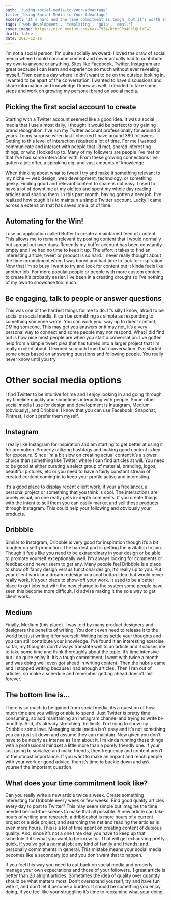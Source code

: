 ```yaml
---
path: '/using-social-media-to-your-advantage'
title: 'Using Social Media to Your Advantage'
excerpt: 'It’s hard and the time commitment is tough, but it’s worth it and quite a lot of fun'
tags: ['web development', 'templating', 'gulp', 'email']
cover_image: https://miro.medium.com/max/7934/0*ntBPy4OclQHIWEwI
draft: false
date: 2017-12-18
---
```


I’m not a social person, I’m quite socially awkward. I loved the draw of social media where I could consume content and never actually had to contribute my own to anyone or anything. Sites like Facebook, Twitter, Instagram are great because I can learn and experience so much without ever revealing myself. Then came a day where I didn’t want to be on the outside looking in, I wanted to be apart of the conversation. I wanted to have discussions and share information and knowledge I knew as well. I decided to take some steps and work on growing my personal brand on social media.

## Picking the first social account to create

Starting with a Twitter account seemed like a good idea. It was a social media that I use almost daily, I thought it would be perfect to try gaining brand recognition. I’ve run my Twitter account professionally for around 3 years. To my surprise when last I checked I have around 380 followers. Getting to this level of interaction required a lot of time. For me I wanted communicate and interact with people that I’d met, shared interesting things, or who I looked up to. Many of my followers are people I’ve met or that I’ve had some interaction with. From these growing connections I’ve gotten a job offer, a speaking gig, and vast amounts of knowledge.

When thinking about what to tweet I try and make it something relevant to my niche — web design, web development, technology, or something geeky. Finding good and relevant content to share is not easy. I used to have a lot of downtime at my old job and spent my whole day reading articles and sharing them. In this past month, having gotten a new job, I’ve realized how tough it is to maintain a simple Twitter account. Lucky I came across a extension that has saved me a lot of time.

## Automating for the Win!

I use an application called Buffer to create a maintained feed of content. This allows me to remain relevant by posting content that I would normally but spread out over days. Recently my buffer account has been constantly empty and I’ve had no time to keep it up. The effort it takes to find an interesting article, tweet or product is so hard. I never really thought about the time commitment when I was bored and had time to look for inspiration. Now that I’m so busy I want to try and look for content but it kinda feels like another job. For more popular people or people with more custom content to create it’s probably easier. I’ve been in a creating drought so I’ve nothing of my own to showcase too much.

## Be engaging, talk to people or answer questions

This was one of the hardest things for me to do. It’s silly I know, afraid to be social on social media. It can be something as simple as responding to something someone wrote. You can work your way up to direct contact, DMing someone. This may get you answers or it may not, it’s a very personal way to connect and some people may not respond. What I did find out is how nice most people are when you start a conversation. I’ve gotten help from a simple tweet plea that has turned into a larger project that I’m really excited about. I learned so much from that conversation. I’ve started some chats based on answering questions and following people. You really never know until you try.

# Other social media options

I find Twitter to be intuitive for me and I enjoy looking in and going through my timeline quickly and sometimes interacting with people. Some other social media I use for design and development is Instagram, Medium (obviously), and Dribbble. I know that you can use Facebook, Snapchat, Pintrest, I don’t prefer them myself.

## Instagram

I really like Instagram for inspiration and am starting to get better at using it for promotion. Properly utilizing hashtags and making good content is key for exposure. Since I’m a bit slow on creating actual content it’s a slower choice than something like Twitter where I can find articles at will. You need to be good at either curating a select group of material, branding, logos, beautiful pictures, etc or you need to have a fairly constant stream of created content coming in to keep your profile active and interesting.

It’s a good place to display recent client work, if your a freelancer, a personal project or something that you think is cool. The interactions are purely visual, no one really gets in-depth comments. If you create things with the intent to sell them you can easily market and sell those products through Instagram. This could help your following and obviously your products.

## Dribbble

Similar to Instagram, Dribbble is very good for inspiration though it’s a bit tougher on self-promotion. The hardest part is getting the invitation to join. Though it feels like you need to be extraordinary in your design or be able to promote yourself exceptionally well. I’m always looking for comments or feedback and never seem to get any. Many people feel Dribbble is a place to show off fancy design versus functional design, it’s really up to you. Put your client work or a dream redesign or a cool button idea that would never really work, it’s your place to show-off your work. It used to be a better place to get jobs but with the new change to the system some people have seen this become more difficult. I’d advise making it the sole way to get client work.

## Medium

Finally, Medium (this place). I was told by many product designers and designers the benefits of writing. You don’t even need to release it to the world but just writing it for yourself. Writing helps settle your thoughts and you can still contribute your knowledge. I’ve found it an interesting exercise so far, my thoughts don’t always translate well to an article and it causes me to take some time and think thoroughly about the topic. It’s time intensive but I do quite enjoy it. It’s a tough commitment, I went with twice a month and was doing well even got ahead in writing content. Then the hubris came and I stopped writing because I had enough articles. Then I ran out of articles, so make a schedule and remember getting ahead doesn’t last forever.

## The bottom line is…

There is so much to be gained from social media, it’s a question of how much time are you willing or able to spend. Just Twitter is pretty time consuming, so add maintaining an Instagram channel and trying to write bi-monthly. And, it’s already stretching the limits. I’m trying to show my Dribbble some love. Managing social media isn’t easy and it’s not something you can just sit down and assume they can maintain. Now given you don’t have to be nearly as intense as I am about it. I’m kinda running these things with a professional mindset a little more than a purely friendly one. If your just going to socialize and make friends, then frequency and content aren’t of the utmost importance. If you want to make an impact and reach people with your work or good advice, then it’s time to buckle down and ask yourself the important question.

## What does your time commitment look like?

Can you really write a new article twice a week. Create something interesting for Dribbble every week or few weeks. Find good quality articles every day to post to Twitter? This may seem simple but imagine the time needed behind-the-scenes to make that all possible. A new article can take hours of writing and research, a dribbleshot is more hours of a current project or a side project, and searching the net and reading the articles is even more hours. This is a lot of time spent on creating content of dubious quality. And, since it’s not a one time deal you have to keep up that schedule if it’s what you want to be know for. That will get exhausting pretty quick, if you’ve got a normal job; any kind of family and friends; and personally commitments in general. This mistake means your social media becomes like a secondary job and you don’t want that to happen.

If you feel this way you need to cut back on social media and properly manage your own expectations and those of your followers. 1 great article is better than 20 alright articles. Sometimes the idea of quality over quantity should be what matters most. Don’t overextend yourself, try and have fun with it, and don’t let it become a burden. It should be something you enjoy doing, if you feel like your struggling it’s time to reexamine what your doing.